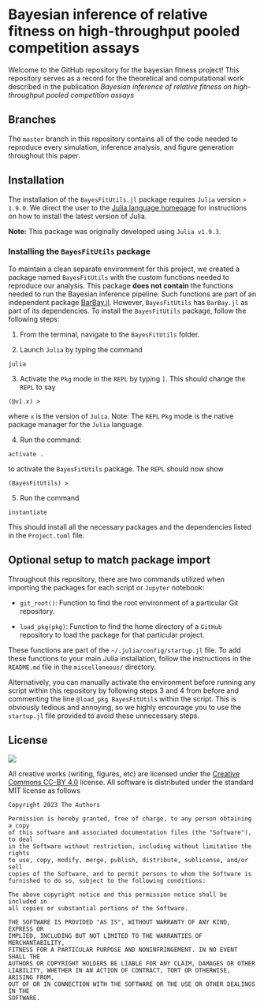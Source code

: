 # Bayesian inference of relative fitness on high-throughput pooled competition assays

Welcome to the GitHub repository for the bayesian fitness project! This
repository serves as a record for the theoretical and computational work
described in the publication *Bayesian inference of relative fitness on
high-throughput pooled competition assays* 

## Branches

The `master` branch in this repository contains all of the code needed to
reproduce every simulation, inference analysis, and figure generation throughout
this paper.

## Installation
The installation of the `BayesFitUtils.jl` package requires `Julia` version `>
1.9.0`. We direct the user to the [Julia language
homepage](https://julialang.org) for instructions on how to install the latest
version of Julia.

**Note:** This package was originally developed using `Julia v1.9.3`.

### Installing the `BayesFitUtils` package

To maintain a clean separate environment for this project, we created a package
named `BayesFitUtils` with the custom functions needed to reproduce our
analysis. This package **does not contain** the functions needed to run the
Bayesian inference pipeline. Such functions are part of an independent package
[BarBay.jl](https://github.com/mrazomej/BarBay.jl). However, `BayesFitUtils` has
`BarBay.jl` as part of its dependencies. To install the `BayesFitUtils` package,
follow the following steps:

1. From the terminal, navigate to the `BayesFitUtils` folder.

2. Launch `Julia` by typing the command
```
julia
```

3. Activate the `Pkg` mode in the `REPL` by typing `]`. This should change the
   `REPL` to say
```
(@v1.x) >
```
where `x` is the version of `Julia`. Note: The `REPL` `Pkg` mode is the native
package manager for the `Julia` language.

4. Run the command:
```
activate .
```
to activate the `BayesFitUtils` package. The `REPL` should now show
```
(BayesFitUtils) >
```

5. Run the command
```
instantiate
```
This should install all the necessary packages and the dependencies listed in
the `Project.toml` file.

## Optional setup to match package import
Throughout this repository, there are two commands utilized when importing the
packages for each script or `Jupyter` notebook:

- `git_root()`: Function to find the root environment of a particular Git
  repository.

- `load_pkg(pkg)`: Function to find the home directory of a `GitHub` repository
to load the package for that particular project.

These functions are part of the `~/.julia/config/startup.jl` file. To add these
functions to your main Julia installation, follow the instructions in the
`README.md` file in the `miscellaneous/` directory.

Alternatively, you can manually activate the environment before running any
script within this repository by following steps 3 and 4 from before and
commenting the line `@load_pkg BayesFitUtils` within the script. This is
obviously tedious and annoying, so we highly encourage you to use the
`startup.jl` file provided to avoid these unnecessary steps.

## License
![](https://licensebuttons.net/l/by/3.0/88x31.png)

All creative works (writing, figures, etc) are licensed under the [Creative
Commons CC-BY 4.0](https://creativecommons.org/licenses/by/4.0/) license. All
software is distributed under the standard MIT license as follows

```
Copyright 2023 The Authors 

Permission is hereby granted, free of charge, to any person obtaining a copy
of this software and associated documentation files (the "Software"), to deal
in the Software without restriction, including without limitation the rights
to use, copy, modify, merge, publish, distribute, sublicense, and/or sell
copies of the Software, and to permit persons to whom the Software is
furnished to do so, subject to the following conditions:

The above copyright notice and this permission notice shall be included in
all copies or substantial portions of the Software.

THE SOFTWARE IS PROVIDED "AS IS", WITHOUT WARRANTY OF ANY KIND, EXPRESS OR
IMPLIED, INCLUDING BUT NOT LIMITED TO THE WARRANTIES OF MERCHANTABILITY,
FITNESS FOR A PARTICULAR PURPOSE AND NONINFRINGEMENT. IN NO EVENT SHALL THE
AUTHORS OR COPYRIGHT HOLDERS BE LIABLE FOR ANY CLAIM, DAMAGES OR OTHER
LIABILITY, WHETHER IN AN ACTION OF CONTRACT, TORT OR OTHERWISE, ARISING FROM,
OUT OF OR IN CONNECTION WITH THE SOFTWARE OR THE USE OR OTHER DEALINGS IN THE
SOFTWARE.
```